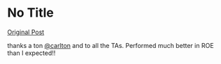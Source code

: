 # No Title

[Original Post](https://discourse.onlinedegree.iitm.ac.in/t/168832/54)

<p>thanks a ton <a class="mention" href="/u/carlton">@carlton</a> and to all the TAs. Performed much better in ROE than I expected!!</p>